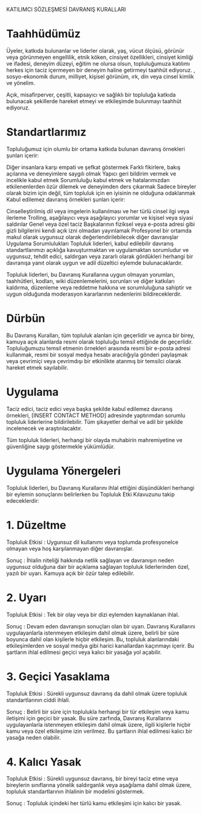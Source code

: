 KATILIMCI SÖZLEŞMESİ DAVRANIŞ KURALLARI

# Taahhüdümüz
Üyeler, katkıda bulunanlar ve liderler olarak, yaş, vücut ölçüsü, görünür veya görünmeyen engellilik, etnik köken, cinsiyet özellikleri, cinsiyet kimliği ve ifadesi, deneyim düzeyi, eğitim ne olursa olsun, topluluğumuza katılımı herkes için taciz içermeyen bir deneyim haline getirmeyi taahhüt ediyoruz. , sosyo-ekonomik durum, milliyet, kişisel görünüm, ırk, din veya cinsel kimlik ve yönelim.

Açık, misafirperver, çeşitli, kapsayıcı ve sağlıklı bir topluluğa katkıda bulunacak şekillerde hareket etmeyi ve etkileşimde bulunmayı taahhüt ediyoruz.

# Standartlarımız

Topluluğumuz için olumlu bir ortama katkıda bulunan davranış örnekleri şunları içerir:

Diğer insanlara karşı empati ve şefkat göstermek
Farklı fikirlere, bakış açılarına ve deneyimlere saygılı olmak
Yapıcı geri bildirim vermek ve incelikle kabul etmek
Sorumluluğu kabul etmek ve hatalarımızdan etkilenenlerden özür dilemek ve deneyimden ders çıkarmak
Sadece bireyler olarak bizim için değil, tüm topluluk için en iyisinin ne olduğuna odaklanmak
Kabul edilemez davranış örnekleri şunları içerir:

Cinselleştirilmiş dil veya imgelerin kullanılması ve her türlü cinsel ilgi veya ilerleme
Trolling, aşağılayıcı veya aşağılayıcı yorumlar ve kişisel veya siyasi saldırılar
Genel veya özel taciz
Başkalarının fiziksel veya e-posta adresi gibi gizli bilgilerini kendi açık izni olmadan yayınlamak
Profesyonel bir ortamda makul olarak uygunsuz olarak değerlendirilebilecek diğer davranışlar
Uygulama Sorumlulukları
Topluluk liderleri, kabul edilebilir davranış standartlarımızı açıklığa kavuşturmaktan ve uygulamaktan sorumludur ve uygunsuz, tehdit edici, saldırgan veya zararlı olarak gördükleri herhangi bir davranışa yanıt olarak uygun ve adil düzeltici eylemde bulunacaklardır.

Topluluk liderleri, bu Davranış Kurallarına uygun olmayan yorumları, taahhütleri, kodları, wiki düzenlemelerini, sorunları ve diğer katkıları kaldırma, düzenleme veya reddetme hakkına ve sorumluluğuna sahiptir ve uygun olduğunda moderasyon kararlarının nedenlerini bildireceklerdir.

# Dürbün

Bu Davranış Kuralları, tüm topluluk alanları için geçerlidir ve ayrıca bir birey, kamuya açık alanlarda resmi olarak topluluğu temsil ettiğinde de geçerlidir. Topluluğumuzu temsil etmenin örnekleri arasında resmi bir e-posta adresi kullanmak, resmi bir sosyal medya hesabı aracılığıyla gönderi paylaşmak veya çevrimiçi veya çevrimdışı bir etkinlikte atanmış bir temsilci olarak hareket etmek sayılabilir.

# Uygulama

Taciz edici, taciz edici veya başka şekilde kabul edilemez davranış örnekleri, [INSERT CONTACT METHOD] adresinde yaptırımdan sorumlu topluluk liderlerine bildirilebilir. Tüm şikayetler derhal ve adil bir şekilde incelenecek ve araştırılacaktır.

Tüm topluluk liderleri, herhangi bir olayda muhabirin mahremiyetine ve güvenliğine saygı göstermekle yükümlüdür.

# Uygulama Yönergeleri

Topluluk liderleri, bu Davranış Kurallarını ihlal ettiğini düşündükleri herhangi bir eylemin sonuçlarını belirlerken bu Topluluk Etki Kılavuzunu takip edeceklerdir:

# 1. Düzeltme
Topluluk Etkisi : Uygunsuz dil kullanımı veya toplumda profesyonelce olmayan veya hoş karşılanmayan diğer davranışlar.

Sonuç : İhlalin niteliği hakkında netlik sağlayan ve davranışın neden uygunsuz olduğuna dair bir açıklama sağlayan topluluk liderlerinden özel, yazılı bir uyarı. Kamuya açık bir özür talep edilebilir.

# 2. Uyarı

Topluluk Etkisi : Tek bir olay veya bir dizi eylemden kaynaklanan ihlal.

Sonuç : Devam eden davranışın sonuçları olan bir uyarı. Davranış Kurallarını uygulayanlarla istenmeyen etkileşim dahil olmak üzere, belirli bir süre boyunca dahil olan kişilerle hiçbir etkileşim. Bu, topluluk alanlarındaki etkileşimlerden ve sosyal medya gibi harici kanallardan kaçınmayı içerir. Bu şartların ihlal edilmesi geçici veya kalıcı bir yasağa yol açabilir.

# 3. Geçici Yasaklama
Topluluk Etkisi : Sürekli uygunsuz davranış da dahil olmak üzere topluluk standartlarının ciddi ihlali.

Sonuç : Belirli bir süre için toplulukla herhangi bir tür etkileşim veya kamu iletişimi için geçici bir yasak. Bu süre zarfında, Davranış Kurallarını uygulayanlarla istenmeyen etkileşim dahil olmak üzere, ilgili kişilerle hiçbir kamu veya özel etkileşime izin verilmez. Bu şartların ihlal edilmesi kalıcı bir yasağa neden olabilir.

# 4. Kalıcı Yasak
Topluluk Etkisi : Sürekli uygunsuz davranış, bir bireyi taciz etme veya bireylerin sınıflarına yönelik saldırganlık veya aşağılama dahil olmak üzere, topluluk standartlarının ihlalinin bir modelini göstermek.

Sonuç : Topluluk içindeki her türlü kamu etkileşimi için kalıcı bir yasak.
